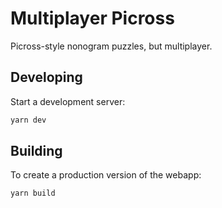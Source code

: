 # Multiplayer Picross

Picross-style nonogram puzzles, but multiplayer.

## Developing

Start a development server:

```bash
yarn dev
```

## Building

To create a production version of the webapp:

```bash
yarn build
```
